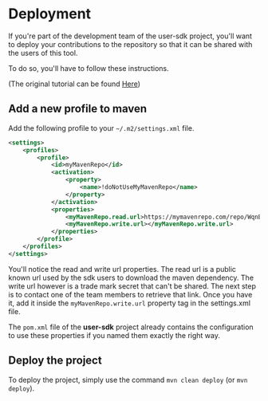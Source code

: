 # Deployment

If you're part of the development team of the user-sdk project, you'll want to deploy your
contributions to the repository so that it can be shared with the users of this tool. 

To do so, you'll have to follow these instructions. 

(The original tutorial can be found [Here](https://mymavenrepo.com/docs/maven.html))

## Add a new profile to maven

Add the following profile to your `~/.m2/settings.xml` file.

```xml
<settings>
    <profiles>
        <profile>
            <id>myMavenRepo</id>
            <activation>
                <property>
                    <name>!doNotUseMyMavenRepo</name>
                </property>
            </activation>
            <properties>
                <myMavenRepo.read.url>https://mymavenrepo.com/repo/WqnBJ2iHO7KunsQpuIjD/</myMavenRepo.read.url>
                <myMavenRepo.write.url></myMavenRepo.write.url>
            </properties>
        </profile>
    </profiles>
</settings> 
```

You'll notice the read and write url properties. The read url is a public known url used by the sdk users to download
the maven dependency. The write url however is a trade mark secret that can't be shared. The next step is to contact one of the team members to retrieve that link. Once you have it, add it inside the `myMavenRepo.write.url` property tag in the settings.xml file.

The `pom.xml` file of the **user-sdk** project already contains the configuration to use these properties if you named them exactly the right way.

## Deploy the project

To deploy the project, simply use the command `mvn clean deploy` (or `mvn deploy`).
